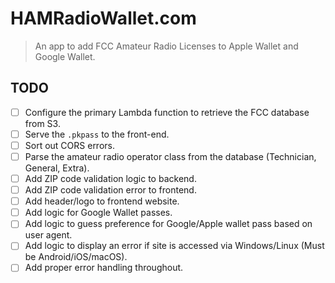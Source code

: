 # HAMRadioWallet.com

> An app to add FCC Amateur Radio Licenses to Apple Wallet and Google Wallet.

## TODO

- [ ] Configure the primary Lambda function to retrieve the FCC database from S3.
- [ ] Serve the `.pkpass` to the front-end.
- [ ] Sort out CORS errors.
- [ ] Parse the amateur radio operator class from the database (Technician, General, Extra).
- [ ] Add ZIP code validation logic to backend.
- [ ] Add ZIP code validation error to frontend.
- [ ] Add header/logo to frontend website.
- [ ] Add logic for Google Wallet passes.
- [ ] Add logic to guess preference for Google/Apple wallet pass based on user agent.
- [ ] Add logic to display an error if site is accessed via Windows/Linux (Must be Android/iOS/macOS).
- [ ] Add proper error handling throughout.
